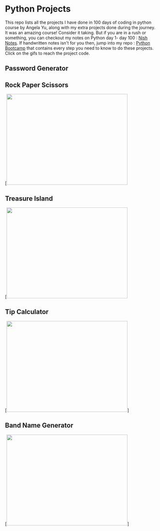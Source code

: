 # Python Projects
This repo lists all the projects I have done in 100 days of coding in python course by Angela Yu,  along with my extra projects done during the journey. It was an amazing course! Consider it taking. But if you are in a rush or something, you can checkout my notes on Python day 1- day 100 : [Nish Notes](). If handwritten notes isn't for you then, jump into my repo : [Python Bootcamp](https://github.com/NishitaErvantikar9/Python-Pro-Bootcamp) that contains every step you need to know to do these projects. Click on the gifs to reach the project code.

## Password Generator 


## Rock Paper Scissors 

[<img src="https://user-images.githubusercontent.com/120945994/233771364-245cb43f-91b9-4c7b-940c-db7a3bc89f15.gif" height = "300px" width = "400px">

## Treasure Island

[<img src="https://user-images.githubusercontent.com/120945994/233770926-36b94eca-c91b-42b1-8f7a-5738ce27830c.gif" height = "300px" width = "400px" >


## Tip Calculator 
[<img src="https://user-images.githubusercontent.com/120945994/232575684-c1055b16-0754-41cd-8d49-a61e06ac25dc.gif" height = "300px" width = "400px">]



## Band Name Generator 
[<img src="https://user-images.githubusercontent.com/98851253/154177081-2c53df2d-777b-4deb-8e38-5742ecd7282f.gif" height = "300px" width = "400px">]
